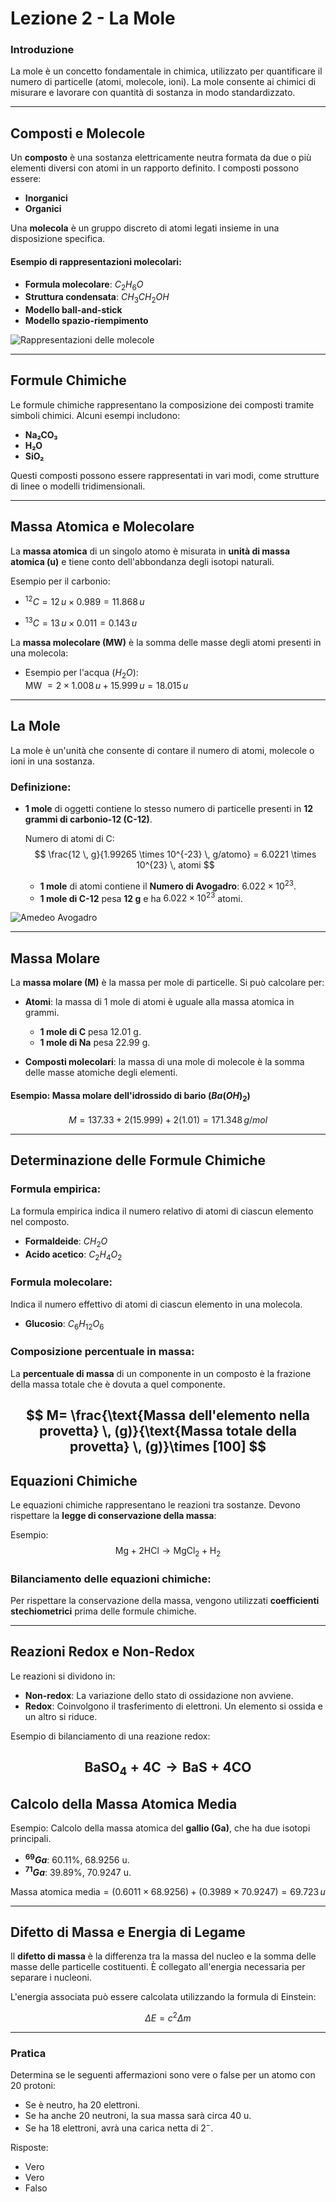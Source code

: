 # Lezione 2 - La Mole

### **Introduzione**

La mole è un concetto fondamentale in chimica, utilizzato per quantificare il numero di particelle (atomi, molecole, ioni). La mole consente ai chimici di misurare e lavorare con quantità di sostanza in modo standardizzato.

---

## **Composti e Molecole**

Un **composto** è una sostanza elettricamente neutra formata da due o più elementi diversi con atomi in un rapporto definito. I composti possono essere:

- **Inorganici**
- **Organici**

Una **molecola** è un gruppo discreto di atomi legati insieme in una disposizione specifica.

#### Esempio di rappresentazioni molecolari:

- **Formula molecolare**: $C_2H_6O$
- **Struttura condensata**: $CH_3CH_2OH$
- **Modello ball-and-stick**
- **Modello spazio-riempimento**

![Rappresentazioni delle molecole](https://upload.wikimedia.org/wikipedia/commons/thumb/f/f7/Various_chemical_representation_methods.png/2880px-Various_chemical_representation_methods.png)

---

## **Formule Chimiche**

Le formule chimiche rappresentano la composizione dei composti tramite simboli chimici. Alcuni esempi includono:

- **Na₂CO₃**
- **H₂O**
- **SiO₂**

Questi composti possono essere rappresentati in vari modi, come strutture di linee o modelli tridimensionali.

---

## **Massa Atomica e Molecolare**

La **massa atomica** di un singolo atomo è misurata in **unità di massa atomica (u)** e tiene conto dell'abbondanza degli isotopi naturali.

Esempio per il carbonio:

- $^{12}C = 12 \, u \times 0.989 = 11.868 \, u$

- $^{13}C = 13 \, u \times 0.011 = 0.143 \, u$

La **massa molecolare (MW)** è la somma delle masse degli atomi presenti in una molecola:

- Esempio per l'acqua ($H_2O$):  
  MW $= 2 \times 1.008 \, u + 15.999 \, u = 18.015 \, u$

---

## **La Mole**

La mole è un'unità che consente di contare il numero di atomi, molecole o ioni in una sostanza.

### Definizione:

- **1 mole** di oggetti contiene lo stesso numero di particelle presenti in **12 grammi di carbonio-12 (C-12)**.

  Numero di atomi di C:
  $$
  \frac{12 \, g}{1.99265 \times 10^{-23} \, g/atomo} = 6.0221 \times 10^{23} \, atomi
  $$

  - **1 mole** di atomi contiene il **Numero di Avogadro**: $6.022 \times 10^{23}$.
  - **1 mole di C-12** pesa **12 g** e ha $6.022 × 10^{23}$ atomi.

![Amedeo Avogadro](https://www.raiplay.it/cropgd/1080x720/dl/img/2021/05/26/1622042525296_106_3.jpg)

---

## **Massa Molare**

La **massa molare (M)** è la massa per mole di particelle. Si può calcolare per:

- **Atomi**: la massa di 1 mole di atomi è uguale alla massa atomica in grammi.
  - **1 mole di C** pesa 12.01 g.
  - **1 mole di Na** pesa 22.99 g.

- **Composti molecolari**: la massa di una mole di molecole è la somma delle masse atomiche degli elementi.
  
#### Esempio: Massa molare dell'idrossido di bario ($Ba(OH)_2$)

$$
M = 137.33 + 2(15.999) + 2(1.01) = 171.348 \, g/mol
$$

---

## **Determinazione delle Formule Chimiche**

### **Formula empirica**:
La formula empirica indica il numero relativo di atomi di ciascun elemento nel composto.

- **Formaldeide**: $CH_2O$
- **Acido acetico**: $C_2H_4O_2$

### **Formula molecolare**:
Indica il numero effettivo di atomi di ciascun elemento in una molecola.

- **Glucosio**: $C_6H_{12}O_6$

### Composizione percentuale in massa:
La **percentuale di massa** di un componente in un composto è la frazione della massa totale che è dovuta a quel componente.

$$
M= \frac{\text{Massa dell'elemento nella provetta} \, (g)}{\text{Massa totale della provetta} \, (g)}\times [100]
$$
---

## **Equazioni Chimiche**

Le equazioni chimiche rappresentano le reazioni tra sostanze. Devono rispettare la **legge di conservazione della massa**:

Esempio:
$$
\text{Mg} + 2 \text{HCl} \rightarrow \text{MgCl}_2 + \text{H}_2
$$

### Bilanciamento delle equazioni chimiche:
Per rispettare la conservazione della massa, vengono utilizzati **coefficienti stechiometrici** prima delle formule chimiche.

---
## **Reazioni Redox e Non-Redox**

Le reazioni si dividono in:

- **Non-redox**: La variazione dello stato di ossidazione non avviene.
- **Redox**: Coinvolgono il trasferimento di elettroni. Un elemento si ossida e un altro si riduce.

Esempio di bilanciamento di una reazione redox:

$$
\text{BaSO}_4 + 4 \text{C} \rightarrow \text{BaS} + 4 \text{CO}
$$
---
## **Calcolo della Massa Atomica Media**

Esempio: Calcolo della massa atomica del **gallio (Ga)**, che ha due isotopi principali.

- **$^{69}Ga$**: 60.11%, 68.9256 u.
- **$^{71}Ga$**: 39.89%, 70.9247 u.

$$
\text{Massa atomica media} = (0.6011 \times 68.9256) + (0.3989 \times 70.9247) = 69.723 \, u
$$

---
## **Difetto di Massa e Energia di Legame**

Il **difetto di massa** è la differenza tra la massa del nucleo e la somma delle masse delle particelle costituenti. È collegato all'energia necessaria per separare i nucleoni.

L'energia associata può essere calcolata utilizzando la formula di Einstein:

$$
\Delta E = c^2 \Delta m
$$

---

### **Pratica**

Determina se le seguenti affermazioni sono vere o false per un atomo con 20 protoni:

- Se è neutro, ha 20 elettroni.
- Se ha anche 20 neutroni, la sua massa sarà circa 40 u.
- Se ha 18 elettroni, avrà una carica netta di $2^{-}$.

Risposte:  
- Vero  
- Vero  
- Falso

